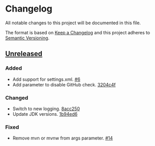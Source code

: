 # Changelog

All notable changes to this project will be documented in this file.

The format is based on [Keep a Changelog](http://keepachangelog.com/)
and this project adheres to [Semantic Versioning](http://semver.org/).

## [Unreleased](https://github.com/atomist-skills/mvn-skill/tree/HEAD)

### Added

-   Add support for settings.xml. [#6](https://github.com/atomist-skills/mvn-skill/issues/6)
-   Add parameter to disable GitHub check. [3204c4f](https://github.com/atomist-skills/mvn-skill/commit/3204c4f5294dcf354d11384552cfa50cbefc1dfa)

### Changed

-   Switch to new logging. [8acc250](https://github.com/atomist-skills/mvn-skill/commit/8acc25020655259985fd4fadca7465ff8a9b5a28)
-   Update JDK versions. [1b94ed6](https://github.com/atomist-skills/mvn-skill/commit/1b94ed6d61e8b27d0b249f147a7ae9d7094dbed5)

### Fixed

-   Remove mvn or mvnw from args parameter. [#14](https://github.com/atomist-skills/mvn-skill/issues/14)
